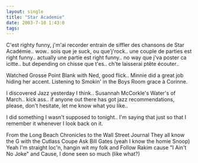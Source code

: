 ```yaml
---
layout: single
title: "Star Academie"
date: 2003-7-10 1:43:0
tags: 
---
```


C'est righty funny, j'm'ai recorder entrain de siffler des chansons de Star Académie.. wow.. sois que je suck, ou que'j'rock.. une couple de parties est right funny.. actually une partie est right funny.. no way que j'va poster ca icitte.. but depending on chisse que t'es.. ch'te laisserai ptête écouter..

Watched Grosse Point Blank with Ned, good flick.. Minnie did a great job hiding her accent. Listening to Smokin' in the Boys Room grace à Corinne.

I discovered Jazz yesterday I think.. Susannah McCorkle's Water's of March.. kick ass.. if anyone out there has got jazz recommendations, please, don't hesitate, let me know what you like..

I did something I wasn't supposed to tonight.. I'm saying that just so that I remember it whenever I look back on it.

From the Long Beach Chronicles to the Wall Street Journal They all know the G with the Cutlass Coupe Ask Bill Gates (yeah I know the homie Snoop) Yeah I'm straight loc'n, hangin wit my folk and Follow Rakim cause "I Ain't No Joke" and Cause, I done seen so much (like what?)

